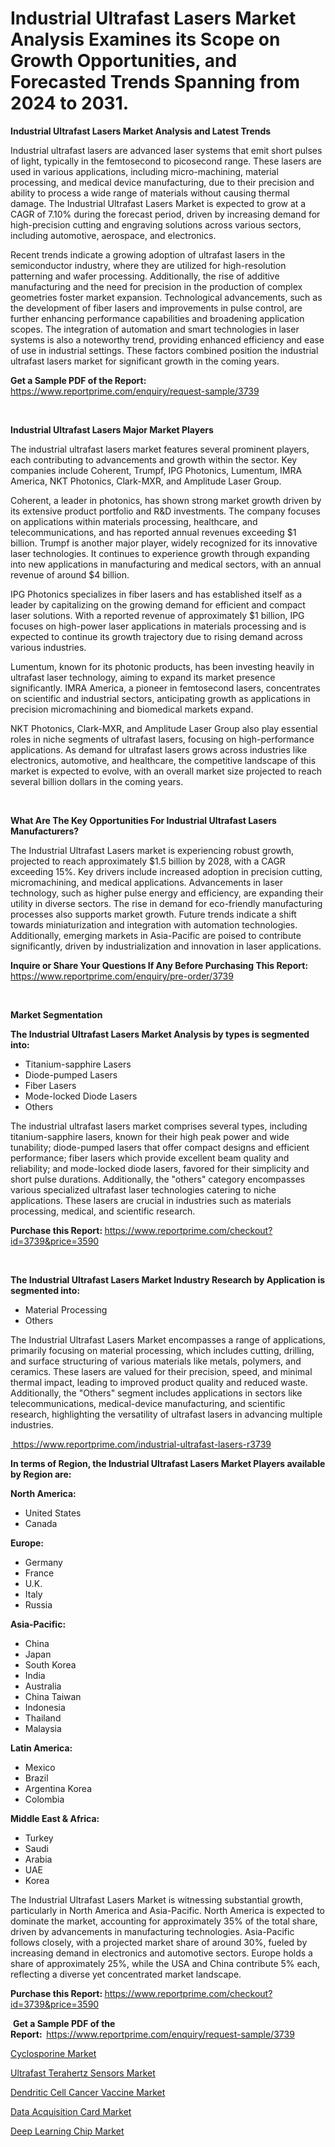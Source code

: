 <p><h1>Industrial Ultrafast Lasers Market Analysis Examines its Scope on Growth Opportunities, and Forecasted Trends Spanning from 2024 to 2031.</h1></p><p><strong>Industrial Ultrafast Lasers Market Analysis and Latest Trends</strong></p>
<p><p>Industrial ultrafast lasers are advanced laser systems that emit short pulses of light, typically in the femtosecond to picosecond range. These lasers are used in various applications, including micro-machining, material processing, and medical device manufacturing, due to their precision and ability to process a wide range of materials without causing thermal damage. The Industrial Ultrafast Lasers Market is expected to grow at a CAGR of 7.10% during the forecast period, driven by increasing demand for high-precision cutting and engraving solutions across various sectors, including automotive, aerospace, and electronics.</p><p>Recent trends indicate a growing adoption of ultrafast lasers in the semiconductor industry, where they are utilized for high-resolution patterning and wafer processing. Additionally, the rise of additive manufacturing and the need for precision in the production of complex geometries foster market expansion. Technological advancements, such as the development of fiber lasers and improvements in pulse control, are further enhancing performance capabilities and broadening application scopes. The integration of automation and smart technologies in laser systems is also a noteworthy trend, providing enhanced efficiency and ease of use in industrial settings. These factors combined position the industrial ultrafast lasers market for significant growth in the coming years.</p></p>
<p><strong>Get a Sample PDF of the Report:&nbsp;</strong> <a href="https://www.reportprime.com/enquiry/request-sample/3739?utm_campaign=1833&utm_medium=2&utm_source=Github&utm_content=ia&utm_term=24122024&utm_id=industrial-ultrafast-lasers">https://www.reportprime.com/enquiry/request-sample/3739</a></p>
<p>&nbsp;</p>
<p><strong>Industrial Ultrafast Lasers Major Market Players</strong></p>
<p><p>The industrial ultrafast lasers market features several prominent players, each contributing to advancements and growth within the sector. Key companies include Coherent, Trumpf, IPG Photonics, Lumentum, IMRA America, NKT Photonics, Clark-MXR, and Amplitude Laser Group. </p><p>Coherent, a leader in photonics, has shown strong market growth driven by its extensive product portfolio and R&D investments. The company focuses on applications within materials processing, healthcare, and telecommunications, and has reported annual revenues exceeding $1 billion. Trumpf is another major player, widely recognized for its innovative laser technologies. It continues to experience growth through expanding into new applications in manufacturing and medical sectors, with an annual revenue of around $4 billion.</p><p>IPG Photonics specializes in fiber lasers and has established itself as a leader by capitalizing on the growing demand for efficient and compact laser solutions. With a reported revenue of approximately $1 billion, IPG focuses on high-power laser applications in materials processing and is expected to continue its growth trajectory due to rising demand across various industries.</p><p>Lumentum, known for its photonic products, has been investing heavily in ultrafast laser technology, aiming to expand its market presence significantly. IMRA America, a pioneer in femtosecond lasers, concentrates on scientific and industrial sectors, anticipating growth as applications in precision micromachining and biomedical markets expand.</p><p>NKT Photonics, Clark-MXR, and Amplitude Laser Group also play essential roles in niche segments of ultrafast lasers, focusing on high-performance applications. As demand for ultrafast lasers grows across industries like electronics, automotive, and healthcare, the competitive landscape of this market is expected to evolve, with an overall market size projected to reach several billion dollars in the coming years.</p></p>
<p>&nbsp;</p>
<p><strong>What Are The Key Opportunities For Industrial Ultrafast Lasers Manufacturers?</strong></p>
<p><p>The Industrial Ultrafast Lasers market is experiencing robust growth, projected to reach approximately $1.5 billion by 2028, with a CAGR exceeding 15%. Key drivers include increased adoption in precision cutting, micromachining, and medical applications. Advancements in laser technology, such as higher pulse energy and efficiency, are expanding their utility in diverse sectors. The rise in demand for eco-friendly manufacturing processes also supports market growth. Future trends indicate a shift towards miniaturization and integration with automation technologies. Additionally, emerging markets in Asia-Pacific are poised to contribute significantly, driven by industrialization and innovation in laser applications.</p></p>
<p><strong>Inquire or Share Your Questions If Any Before Purchasing This Report:</strong> <a href="https://www.reportprime.com/enquiry/pre-order/3739?utm_campaign=1833&utm_medium=2&utm_source=Github&utm_content=ia&utm_term=24122024&utm_id=industrial-ultrafast-lasers">https://www.reportprime.com/enquiry/pre-order/3739</a></p>
<p>&nbsp;</p>
<p><strong>Market Segmentation</strong></p>
<p><strong>The Industrial Ultrafast Lasers Market Analysis by types is segmented into:</strong></p>
<p><ul><li>Titanium-sapphire Lasers</li><li>Diode-pumped Lasers</li><li>Fiber Lasers</li><li>Mode-locked Diode Lasers</li><li>Others</li></ul></p>
<p><p>The industrial ultrafast lasers market comprises several types, including titanium-sapphire lasers, known for their high peak power and wide tunability; diode-pumped lasers that offer compact designs and efficient performance; fiber lasers which provide excellent beam quality and reliability; and mode-locked diode lasers, favored for their simplicity and short pulse durations. Additionally, the "others" category encompasses various specialized ultrafast laser technologies catering to niche applications. These lasers are crucial in industries such as materials processing, medical, and scientific research.</p></p>
<p><strong>Purchase this Report:&nbsp;</strong><a href="https://www.reportprime.com/checkout?id=3739&price=3590&utm_campaign=1833&utm_medium=2&utm_source=Github&utm_content=ia&utm_term=24122024&utm_id=industrial-ultrafast-lasers">https://www.reportprime.com/checkout?id=3739&price=3590</a></p>
<p>&nbsp;</p>
<p><strong>The Industrial Ultrafast Lasers Market Industry Research by Application is segmented into:</strong></p>
<p><ul><li>Material Processing</li><li>Others</li></ul></p>
<p><p>The Industrial Ultrafast Lasers Market encompasses a range of applications, primarily focusing on material processing, which includes cutting, drilling, and surface structuring of various materials like metals, polymers, and ceramics. These lasers are valued for their precision, speed, and minimal thermal impact, leading to improved product quality and reduced waste. Additionally, the "Others" segment includes applications in sectors like telecommunications, medical-device manufacturing, and scientific research, highlighting the versatility of ultrafast lasers in advancing multiple industries.</p></p>
<p><a href="https://www.reportprime.com/industrial-ultrafast-lasers-r3739?utm_campaign=1833&utm_medium=2&utm_source=Github&utm_content=ia&utm_term=24122024&utm_id=industrial-ultrafast-lasers">&nbsp;https://www.reportprime.com/industrial-ultrafast-lasers-r3739</a></p>
<p><strong>In terms of Region, the Industrial Ultrafast Lasers Market Players available by Region are:</strong></p>
<p>
    <p> <strong> North America: </strong>
        <ul>
            <li>United States</li>
            <li>Canada</li>
        </ul>
        </p> 
    <p> <strong> Europe: </strong>
        <ul>
            <li>Germany</li>
            <li>France</li>
            <li>U.K.</li>
            <li>Italy</li>
            <li>Russia</li>
        </ul>
        </p> 
    <p> <strong> Asia-Pacific: </strong>
        <ul>
            <li>China</li>
            <li>Japan</li>
            <li>South Korea</li>
            <li>India</li>
            <li>Australia</li>
            <li>China Taiwan</li>
            <li>Indonesia</li>
            <li>Thailand</li>
            <li>Malaysia</li>
        </ul>
        </p> 
    <p> <strong> Latin America: </strong>
        <ul>
            <li>Mexico</li>
            <li>Brazil</li>
            <li>Argentina Korea</li>
            <li>Colombia</li>
        </ul>
        </p> 
    <p> <strong> Middle East & Africa: </strong>
        <ul>
            <li>Turkey</li>
            <li>Saudi</li>
            <li>Arabia</li>
            <li>UAE</li>
            <li>Korea</li>
        </ul>
    </p>
    </p>
<p><p>The Industrial Ultrafast Lasers Market is witnessing substantial growth, particularly in North America and Asia-Pacific. North America is expected to dominate the market, accounting for approximately 35% of the total share, driven by advancements in manufacturing technologies. Asia-Pacific follows closely, with a projected market share of around 30%, fueled by increasing demand in electronics and automotive sectors. Europe holds a share of approximately 25%, while the USA and China contribute 5% each, reflecting a diverse yet concentrated market landscape.</p></p>
<p><strong>Purchase this Report: </strong><a href="https://www.reportprime.com/checkout?id=3739&price=3590&utm_campaign=1833&utm_medium=2&utm_source=Github&utm_content=ia&utm_term=24122024&utm_id=industrial-ultrafast-lasers">https://www.reportprime.com/checkout?id=3739&price=3590</a></p>
<p>&nbsp;<strong>Get a Sample PDF of the Report:&nbsp;&nbsp;</strong><a href="https://www.reportprime.com/enquiry/request-sample/3739?utm_campaign=1833&utm_medium=2&utm_source=Github&utm_content=ia&utm_term=24122024&utm_id=industrial-ultrafast-lasers">https://www.reportprime.com/enquiry/request-sample/3739</a></p>
<p><strong></strong></p>
<p><p><a href="https://www.linkedin.com/pulse/cyclosporine-market-tracking-sales-employment-103-growth-klopf?utm_campaign=1833&utm_medium=2&utm_source=Github&utm_content=ia&utm_term=24122024&utm_id=industrial-ultrafast-lasers">Cyclosporine Market</a></p><p><a href="https://github.com/FassouRP/Market-Research-Report-List-6/blob/main/ultrafast-terahertz-sensors-market.md?utm_campaign=1833&utm_medium=2&utm_source=Github&utm_content=ia&utm_term=24122024&utm_id=industrial-ultrafast-lasers">Ultrafast Terahertz Sensors Market</a></p><p><a href="https://www.linkedin.com/pulse/evaluating-market-players-dendritic-cell-cancer-vaccine-9iisf?utm_campaign=1833&utm_medium=2&utm_source=Github&utm_content=ia&utm_term=24122024&utm_id=industrial-ultrafast-lasers">Dendritic Cell Cancer Vaccine Market</a></p><p><a href="https://www.linkedin.com/pulse/global-data-acquisition-card-market-size-trends-analysis-regional-yg69e?utm_campaign=1833&utm_medium=2&utm_source=Github&utm_content=ia&utm_term=24122024&utm_id=industrial-ultrafast-lasers">Data Acquisition Card Market</a></p><p><a href="https://www.linkedin.com/pulse/deep-learning-chip-market-size-analysis-2024-2031-sustained-ansge?utm_campaign=1833&utm_medium=2&utm_source=Github&utm_content=ia&utm_term=24122024&utm_id=industrial-ultrafast-lasers">Deep Learning Chip Market</a></p></p>